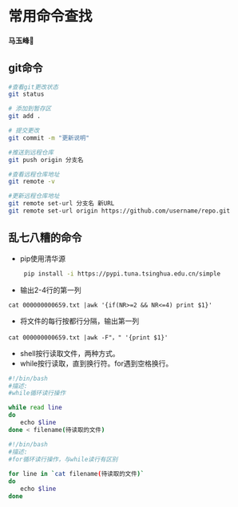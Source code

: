 # 常用命令查找
#### <p align = "left">马玉峰📜</p>

## git命令

```bash
#查看git更改状态
git status 

# 添加到暂存区
git add .

# 提交更改
git commit -m "更新说明"

#推送到远程仓库
git push origin 分支名

#查看远程仓库地址
git remote -v

#更新远程仓库地址
git remote set-url 分支名 新URL
git remote set-url origin https://github.com/username/repo.git


```

## 乱七八糟的命令
- pip使用清华源
    ```bash
     pip install -i https://pypi.tuna.tsinghua.edu.cn/simple
    ```
- 输出2-4行的第一列
```
cat 000000000659.txt |awk '{if(NR>=2 && NR<=4) print $1}'
```
- 将文件的每行按都行分隔，输出第一列
```
cat 000000000659.txt |awk -F"，" '{print $1}'
```
- shell按行读取文件，两种方式。
- while按行读取，直到换行符。for遇到空格换行。
```bash
#!/bin/bash
#描述:
#while循环读行操作

while read line
do
　　echo $line
done < filename(待读取的文件)
```
```bash
#!/bin/bash
#描述:
#for循环读行操作，与while读行有区别
 
for line in `cat filename(待读取的文件)`
do
　　echo $line
done
```



